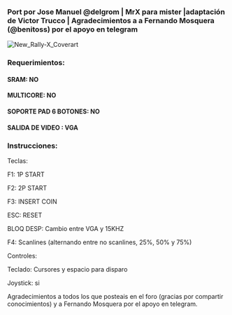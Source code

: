 ### Port por Jose Manuel @delgrom | MrX para mister |adaptación de Victor Trucco | Agradecimientos a a Fernando Mosquera (@benitoss) por el apoyo en telegram

![New_Rally-X_Coverart](https://user-images.githubusercontent.com/31018768/70373485-b1a3c200-18e8-11ea-887e-56c976b317c5.png)

### Requerimientos:

#### SRAM: NO

#### MULTICORE: NO

#### SOPORTE PAD 6 BOTONES: NO

#### SALIDA DE VIDEO : VGA

### Instrucciones:

Teclas:

F1: 1P START

F2: 2P START

F3: INSERT COIN

ESC: RESET

BLOQ DESP: Cambio entre VGA y 15KHZ

F4: Scanlines (alternando entre no scanlines, 25%, 50% y 75%)

Controles:

Teclado: Cursores y espacio para disparo

Joystick: si

Agradecimientos a todos los que posteais en el foro (gracias por compartir conocimientos) y a Fernando Mosquera por el apoyo en telegram.
